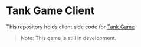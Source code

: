 # Tank Game Client

This repository holds client side code for [Tank Game](https://github.com/VMadhuranga/tank-game)

> Note: This game is still in development.

